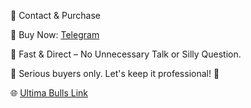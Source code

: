 💼 Contact & Purchase

🔹 Buy Now: [Telegram](https://t.me/meomundep)

🔹 Fast & Direct – No Unnecessary Talk or Silly Question.

📌 Serious buyers only. Let's keep it professional! 🚀

🌐 [Ultima Bulls Link](https://t.me/UltimaBulls_com_bot/start?startapp=frndId6713068747)
